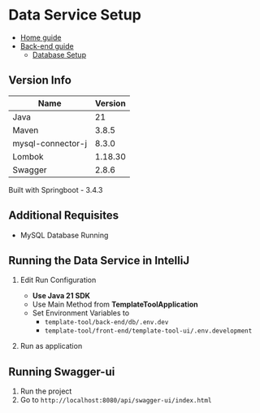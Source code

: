 # Data Service Setup
- [Home guide](../../README.md)
- [Back-end guide](../README.md)
    - [Database Setup](../db/README.md)

## Version Info
| Name              | Version |
|-------------------|---------|
| Java              | 21      |
| Maven             | 3.8.5   |
| mysql-connector-j | 8.3.0   |
| Lombok            | 1.18.30 |
| Swagger           | 2.8.6   |

 Built with Springboot - 3.4.3  

 ## Additional Requisites
 - MySQL Database Running




## Running the Data Service in IntelliJ
1. Edit Run Configuration
    - **Use Java 21 SDK**
    - Use Main Method from **TemplateToolApplication**
    - Set Environment Variables to 
      - `template-tool/back-end/db/.env.dev`
      - `template-tool/front-end/template-tool-ui/.env.development`

2. Run as application

## Running Swagger-ui
1. Run the project
2. Go to `http://localhost:8080/api/swagger-ui/index.html`